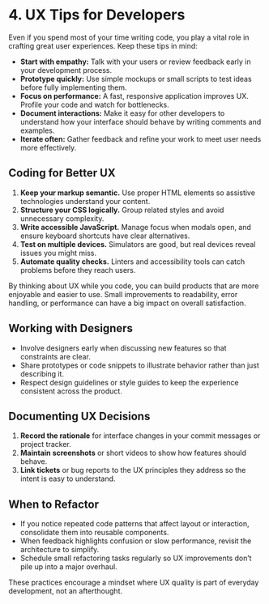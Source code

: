 # 4. UX Tips for Developers

Even if you spend most of your time writing code, you play a vital role in crafting great user experiences. Keep these tips in mind:

- **Start with empathy:** Talk with your users or review feedback early in your development process.
- **Prototype quickly:** Use simple mockups or small scripts to test ideas before fully implementing them.
- **Focus on performance:** A fast, responsive application improves UX. Profile your code and watch for bottlenecks.
- **Document interactions:** Make it easy for other developers to understand how your interface should behave by writing comments and examples.
- **Iterate often:** Gather feedback and refine your work to meet user needs more effectively.

## Coding for Better UX

1. **Keep your markup semantic.** Use proper HTML elements so assistive technologies understand your content.
2. **Structure your CSS logically.** Group related styles and avoid unnecessary complexity.
3. **Write accessible JavaScript.** Manage focus when modals open, and ensure keyboard shortcuts have clear alternatives.
4. **Test on multiple devices.** Simulators are good, but real devices reveal issues you might miss.
5. **Automate quality checks.** Linters and accessibility tools can catch problems before they reach users.

By thinking about UX while you code, you can build products that are more enjoyable and easier to use. Small improvements to readability, error handling, or performance can have a big impact on overall satisfaction.

## Working with Designers

- Involve designers early when discussing new features so that constraints are clear.
- Share prototypes or code snippets to illustrate behavior rather than just describing it.
- Respect design guidelines or style guides to keep the experience consistent across the product.

## Documenting UX Decisions

1. **Record the rationale** for interface changes in your commit messages or project tracker.
2. **Maintain screenshots** or short videos to show how features should behave.
3. **Link tickets** or bug reports to the UX principles they address so the intent is easy to understand.

## When to Refactor

- If you notice repeated code patterns that affect layout or interaction, consolidate them into reusable components.
- When feedback highlights confusion or slow performance, revisit the architecture to simplify.
- Schedule small refactoring tasks regularly so UX improvements don’t pile up into a major overhaul.

These practices encourage a mindset where UX quality is part of everyday development, not an afterthought.
